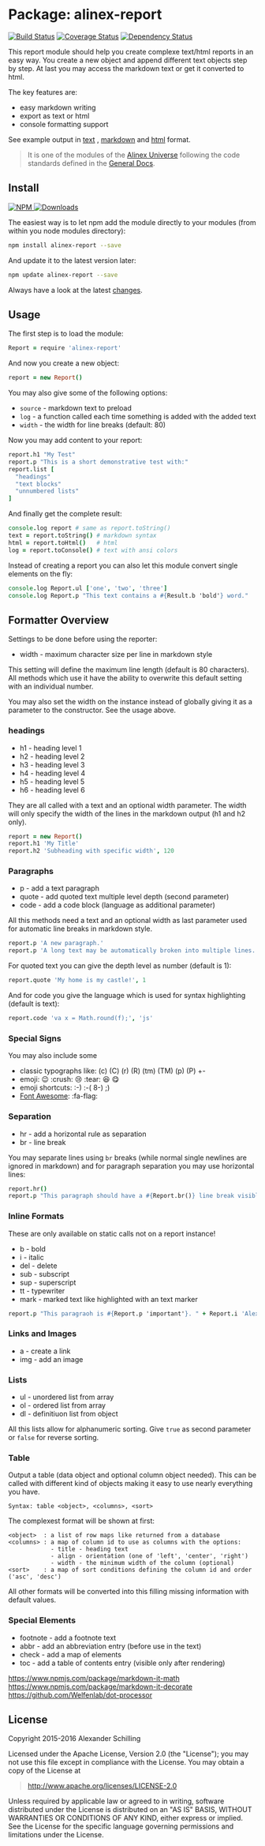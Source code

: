 Package: alinex-report
=================================================

[![Build Status](https://travis-ci.org/alinex/node-report.svg?branch=master)](https://travis-ci.org/alinex/node-report)
[![Coverage Status](https://coveralls.io/repos/alinex/node-report/badge.png?branch=master)](https://coveralls.io/r/alinex/node-report?branch=master)
[![Dependency Status](https://gemnasium.com/alinex/node-report.png)](https://gemnasium.com/alinex/node-report)

This report module should help you create complexe text/html reports in an easy
way. You create a new object and append different text objects step by step. At last
you may access the markdown text or get it converted to html.

The key features are:

- easy markdown writing
- export as text or html
- console formatting support

See example output in [text](https://raw.githubusercontent.com/alinex/node-report/master/src/doc/test.txt)
, [markdown](https://raw.githubusercontent.com/alinex/node-report/master/src/doc/test.md)
and [html](http://htmlpreview.github.io/?https://github.com/alinex/node-report/blob/master/src/doc/test.html) format.

> It is one of the modules of the [Alinex Universe](http://alinex.github.io/code.html)
> following the code standards defined in the [General Docs](http://alinex.github.io/node-alinex).


Install
-------------------------------------------------

[![NPM](https://nodei.co/npm/alinex-database.png?downloads=true&downloadRank=true&stars=true)
 ![Downloads](https://nodei.co/npm-dl/alinex-database.png?months=9&height=3)
](https://www.npmjs.com/package/alinex-database)

The easiest way is to let npm add the module directly to your modules
(from within you node modules directory):

``` sh
npm install alinex-report --save
```

And update it to the latest version later:

``` sh
npm update alinex-report --save
```

Always have a look at the latest [changes](Changelog.md).


Usage
-------------------------------------------------

The first step is to load the module:

``` coffee
Report = require 'alinex-report'
```

And now you create a new object:

``` coffee
report = new Report()
```

You may also give some of the following options:

- `source` - markdown text to preload
- `log` - a function called each time something is added with the added text
- `width` - the width for line breaks (default: 80)

Now you may add content to your report:

``` coffee
report.h1 "My Test"
report.p "This is a short demonstrative test with:"
report.list [
  "headings"
  "text blocks"
  "unnumbered lists"
]
```

And finally get the complete result:

``` coffee
console.log report # same as report.toString()
text = report.toString() # markdown syntax
html = report.toHtml()   # html
log = report.toConsole() # text with ansi colors
```

Instead of creating a report you can also let this module convert single elements
on the fly:

``` coffee
console.log Report.ul ['one', 'two', 'three']
console.log Report.p "This text contains a #{Result.b 'bold'} word."
```


Formatter Overview
-------------------------------------------------

Settings to be done before using the reporter:

- width - maximum character size per line in markdown style

This setting will define the maximum line length (default is 80 characters). All
methods which use it have the ability to overwrite this default setting with an
individual number.

You may also set the width on the instance instead of globally giving it as a
parameter to the constructor. See the usage above.

### headings

- h1 - heading level 1
- h2 - heading level 2
- h3 - heading level 3
- h4 - heading level 4
- h5 - heading level 5
- h6 - heading level 6

They are all called with a text and an optional width parameter. The width will
only specify the width of the lines in the markdown output (h1 and h2 only).

``` coffee
report = new Report()
report.h1 'My Title'
report.h2 'Subheading with specific width', 120
```

### Paragraphs

- p - add a text paragraph
- quote - add quoted text multiple level depth (second parameter)
- code - add a code block (language as additional parameter)

All this methods need a text and an optional width as last parameter used for
automatic line breaks in markdown style.

``` coffee
report.p 'A new paragraph.'
report.p 'A long text may be automatically broken into multiple lines.', 40
```

For quoted text you can give the depth level as number (default is 1):

``` coffee
report.quote 'My home is my castle!', 1
```

And for code you give the language which is used for syntax highlighting (default
is text):

``` coffee
report.code 'va x = Math.round(f);', 'js'
```

### Special Signs

You may also include some
- classic typographs like: (c) (C) (r) (R) (tm) (TM) (p) (P) +-
- emoji: :wink: :crush: :cry: :tear: :laughing: :yum:
- emoji shortcuts: :-) :-( 8-) ;)
- [Font Awesome](https://fortawesome.github.io/Font-Awesome/): :fa-flag:


### Separation

- hr - add a horizontal rule as separation
- br - line break

You may separate lines using `br` breaks (while normal single newlines are ignored in
markdown) and for paragraph separation you may use horizontal lines:

``` coffee
report.hr()
report.p "This paragraph should have a #{Report.br()} line break visible also in html."
```

### Inline Formats

These are only available on static calls not on a report instance!

- b - bold
- i - italic
- del - delete
- sub - subscript
- sup - superscript
- tt - typewriter
- mark - marked text like highlighted with an text marker

``` coffee
report.p "This paragraoh is #{Report.p 'important'}. " + Report.i 'Alex'
```

### Links and Images

- a - create a link
- img - add an image


### Lists

- ul - unordered list from array
- ol - ordered list from array
- dl - definitiuon list from object

All this lists allow for alphanumeric sorting. Give `true` as second parameter or
`false` for reverse sorting.


### Table

Output a table (data object and optional column object needed). This can be called
with different kind of objects making it easy to use nearly everything you have.

    Syntax: table <object>, <columns>, <sort>

The complexest format will be shown at first:

    <object>  : a list of row maps like returned from a database
    <columns> : a map of column id to use as columns with the options:
                - title - heading text
                - align - orientation (one of 'left', 'center', 'right')
                - width - the minimum width of the column (optional)
    <sort>    : a map of sort conditions defining the column id and order ('asc', 'desc')

All other formats will be converted into this filling missing information with
default values.


### Special Elements

- footnote - add a footnote text
- abbr - add an abbreviation entry (before use in the text)
- check - add a map of elements
- toc - add a table of contents entry (visible only after rendering)


https://www.npmjs.com/package/markdown-it-math
https://www.npmjs.com/package/markdown-it-decorate
https://github.com/Welfenlab/dot-processor

License
-------------------------------------------------

Copyright 2015-2016 Alexander Schilling

Licensed under the Apache License, Version 2.0 (the "License");
you may not use this file except in compliance with the License.
You may obtain a copy of the License at

>  <http://www.apache.org/licenses/LICENSE-2.0>

Unless required by applicable law or agreed to in writing, software
distributed under the License is distributed on an "AS IS" BASIS,
WITHOUT WARRANTIES OR CONDITIONS OF ANY KIND, either express or implied.
See the License for the specific language governing permissions and
limitations under the License.
